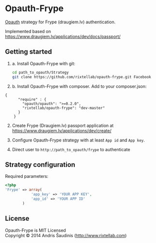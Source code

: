 Opauth-Frype
=============
[Opauth][1] strategy for Frype (draugiem.lv) authentication.

Implemented based on https://www.draugiem.lv/applications/dev/docs/passport/

Getting started
----------------
1. a. Install Opauth-Frype with git:
   ```bash
   cd path_to_opauth/Strategy
   git clone https://github.com/rixtellab/opauth-frype.git Facebook
   ```
1. b. Install Opauth-Frype with composer. Add to your composer.json:
```
{
      "require" : {	 
        "opauth/opauth": ">=0.2.0",
        "rixtellab/opauth-frype": "dev-master"
      }
    }
```     
2. Create Frype (Draugiem.lv) passport application at https://www.draugiem.lv/applications/dev/create/
    

3. Configure Opauth-Frype strategy with at least `App id` and `App key`.

4. Direct user to `http://path_to_opauth/frype` to authenticate

Strategy configuration
----------------------

Required parameters:

```php
<?php
'Frype' => array(
            'app_key' => 'YOUR APP KEY',
            'app_id' => 'YOUR APP ID'
        )
```

License
---------
Opauth-Frype is MIT Licensed  
Copyright © 2014 Andris Šaudinis (http://www.rixtellab.com)

[1]: https://github.com/rixtellab/opauth-frype
